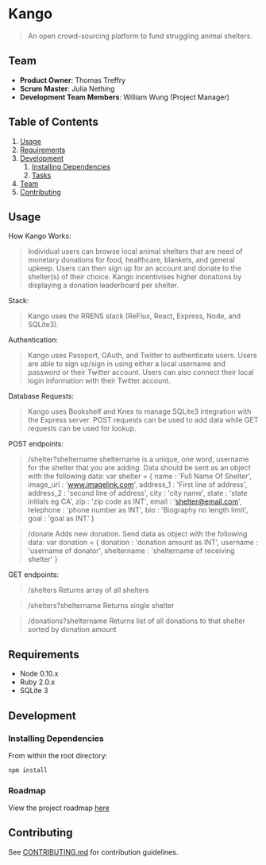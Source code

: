# Kango

> An open crowd-sourcing platform to fund struggling animal shelters.

## Team

  - __Product Owner__: Thomas Treffry
  - __Scrum Master__: Julia Nething
  - __Development Team Members__: William Wung (Project Manager)

## Table of Contents

1. [Usage](#Usage)
1. [Requirements](#requirements)
1. [Development](#development)
    1. [Installing Dependencies](#installing-dependencies)
    1. [Tasks](#tasks)
1. [Team](#team)
1. [Contributing](#contributing)

## Usage

How Kango Works:
> Individual users can browse local animal shelters that are need of monetary donations for food, healthcare, blankets, and general upkeep. Users can then sign up for an account and donate to the shelter(s) of their choice. Kango incentivises higher donations by displaying a donation leaderboard per shelter. 

Stack:
> Kango uses the RRENS stack (ReFlux, React, Express, Node, and SQLite3).

Authentication:
> Kango uses Passport, OAuth, and Twitter to authenticate users. Users are able to sign up/sign in using either a local username and password or their Twitter account. Users can also connect their local login information with their Twitter account.

Database Requests:
> Kango uses Bookshelf and Knex to manage SQLite3 integration with the Express server. POST requests can be used to add data while GET requests can be used for lookup.

POST endpoints:
> /shelter?sheltername
sheltername is a unique, one word, username for the shelter that you are adding. Data should be sent as an object with the following data:
var shelter = {
    name      : 'Full Name Of Shelter',
    image_url : 'www.imagelink.com',
    address_1 : 'First line of address',
    address_2 : 'second line of address',
    city      : 'city name',
    state     : 'state initials eg CA',
    zip       : 'zip code as INT',
    email     : 'shelter@email.com',
    telephone : 'phone number as INT',
    bio       : 'Biography no length limit',
    goal      : 'goal as INT'
}

> /donate
Adds new donation. Send data as object with the following data:
var donation = {
    donation    : 'donation amount as INT',
    username    : 'username of donator',
    sheltername : 'sheltername of receiving shelter'
}

GET endpoints:
> /shelters
Returns array of all shelters

> /shelters?sheltername
Returns single shelter

>/donations?sheltername
Returns list of all donations to that shelter sorted by donation amount

## Requirements

- Node 0.10.x
- Ruby 2.0.x
- SQLite 3

## Development

### Installing Dependencies

From within the root directory:

```sh
npm install
```

### Roadmap

View the project roadmap [here](LINK_TO_PROJECT_ISSUES)


## Contributing

See [CONTRIBUTING.md](CONTRIBUTING.md) for contribution guidelines.

